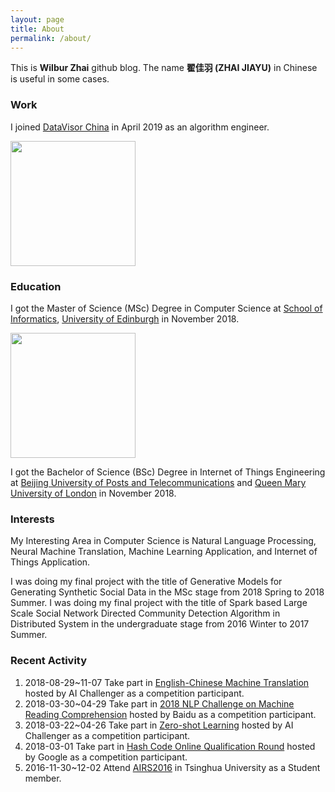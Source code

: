 ```yaml
---
layout: page
title: About
permalink: /about/
---
```

This is **Wilbur Zhai** github blog. The name **翟佳羽 (ZHAI JIAYU)** in Chinese is useful in some cases.

### Work
I joined [DataVisor China](https://www.datavisor.cn/) in April 2019 as an algorithm engineer.

<img src="https://www.datavisor.cn/wp-content/themes/datavisor/assets/images/dv-logo-sm.png" width="200"/>

### Education
I got the Master of Science (MSc) Degree in Computer Science at [School of Informatics](https://www.ed.ac.uk/informatics), [University of Edinburgh](https://www.ed.ac.uk/) in November 2018.

<img src="https://www.ed.ac.uk/sites/all/themes/uoe/assets/logo.png" width="200"/>

I got the Bachelor of Science (BSc) Degree in Internet of Things Engineering at [Beijing University of Posts and Telecommunications](https://www.bupt.edu.cn/) and [Queen Mary University of London](https://www.qmul.ac.uk/) in November 2018.

### Interests
My Interesting Area in Computer Science is Natural Language Processing, Neural Machine Translation, Machine Learning Application, and Internet of Things Application.

I was doing my final project with the title of Generative Models for Generating Synthetic Social Data in the MSc stage from 2018 Spring to 2018 Summer. I was doing my final project with the title of Spark based Large Scale Social Network Directed Community Detection Algorithm in Distributed System in the undergraduate stage from 2016 Winter to 2017 Summer.

### Recent Activity

1. 2018-08-29~11-07 Take part in [English-Chinese Machine Translation](https://challenger.ai/competition/ect2018) hosted by AI Challenger as a competition participant.
1. 2018-03-30~04-29 Take part in [2018 NLP Challenge on Machine Reading Comprehension](http://mrc2018.cipsc.org.cn/) hosted by Baidu as a competition participant.
1. 2018-03-22~04-26 Take part in [Zero-shot Learning](https://challenger.ai/competition/zsl2018) hosted by AI Challenger as a competition participant.
1. 2018-03-01 Take part in [Hash Code Online Qualification Round](https://hashcode.withgoogle.com/index.html) hosted by Google as a competition participant.
1. 2016-11-30~12-02 Attend [AIRS2016](http://airs2016.ruc.edu.cn/) in Tsinghua University as a Student member.
